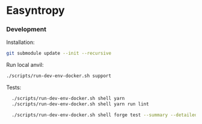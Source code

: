 # Easyntropy

### Development

Installation:

```bash
git submodule update --init --recursive
```

Run local anvil:

```bash
./scripts/run-dev-env-docker.sh support
```

Tests:

```bash
  ./scripts/run-dev-env-docker.sh shell yarn
  ./scripts/run-dev-env-docker.sh shell yarn run lint

  ./scripts/run-dev-env-docker.sh shell forge test --summary --detailed -vvv
```
